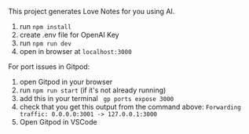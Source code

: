 <!-- # [QRLove.com](https://www.qrlove.com/) -->

This project generates Love Notes for you using AI.

1. run `npm install` 
2. create .env file for OpenAI Key
3. run `npm run dev`
4. open in browser at `localhost:3000`


For port issues in Gitpod: 
1. open Gitpod in your browser
2. run `npm run start` (if it's not already running)
3. add this in your terminal  ` gp ports expose 3000`
4. check that you get this output from the command above: `Forwarding traffic: 0.0.0.0:3001 -> 127.0.0.1:3000`
5. Open Gitpod in VSCode